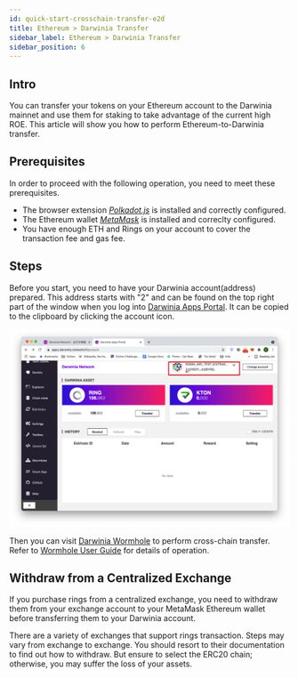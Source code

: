 ```yaml
---
id: quick-start-crosschain-transfer-e2d
title: Ethereum > Darwinia Transfer
sidebar_label: Ethereum > Darwinia Transfer
sidebar_position: 6
---
```


## Intro

You can transfer your tokens on your Ethereum account to the Darwinia mainnet and use them for staking to take advantage of the current high ROE. This article will show you how to perform Ethereum-to-Darwinia transfer.

## Prerequisites

In order to proceed with the following operation, you need to meet these prerequisites.
- The browser extension [*Polkadot.js*](./quick-start-account.md) is installed and correctly configured. 
- The Ethereum wallet [*MetaMask*](https://chrome.google.com/webstore/detail/metamask/nkbihfbeogaeaoehlefnkodbefgpgknn) is installed and correclty configured. 
- You have enough ETH and Rings on your account to cover the transaction fee and gas fee.

## Steps

Before you start, you need to have your Darwinia account(address) prepared. This address starts with "2" and can be found on the top right part of the window when you log into [Darwinia Apps Portal](https://apps.darwinia.network/). It can be copied to the clipboard by clicking the account icon.

![Crosschain](../assets/quick_start/darwinia-crosschain-transfer-e2d-00-01-address.png)

Then you can visit [Darwinia Wormhole](https://wormhole.darwinia.network/) to perform cross-chain transfer. Refer to [Wormhole User Guide](./wiki-tut-wormhole.md) for details of operation.

## Withdraw from a Centralized Exchange

If you purchase rings from a centralized exchange, you need to withdraw them from your exchange account to your MetaMask Ethereum wallet before transferring them to your Darwinia account.

There are a variety of exchanges that support rings transaction. Steps may vary from exchange to exchange. You should resort to their documentation to find out how to withdraw. But ensure to select the ERC20 chain; otherwise, you may suffer the loss of your assets.
